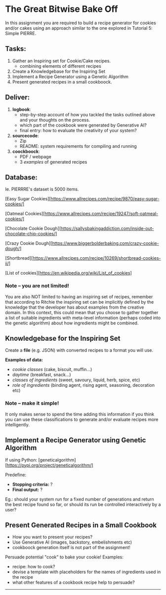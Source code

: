 # The Great Bitwise Bake Off

In this assignment you are required to build a recipe generator for cookies and/or cakes using an approach similar to the one explored in Tutorial 5: Simple PIERRE.

## Tasks:

1. Gather an Inspiring set for Cookie/Cake recipes.
	- combining elements of different recipes
2. Create a Knowledgebase for the Inspiring Set
3. Implement a Recipe Generator using a Genetic Algorithm 
4. Present generated recipes in a small cookboock.

## Deliver:

1. **logbook**:
	- step-by-step account of how you tackled the tasks outlined above and your thoughts on the process.
	- which part of the cookbook were generated by Generative AI?
	- final entry: how to evaluate the creativity of your system?
2. **sourcecode**:
	- Zip
	- README: system requirements for compiling and running
3. **coockboock**:
	- PDF / webpage
	- 3 _examples_ of generated recipes

## Database:

Ie. PIERRRE's dataset is 5000 items.

[Easy Sugar Cookies][https://www.allrecipes.com/recipe/9870/easy-sugar-cookies/]

[Oatmeal Cookies][https://www.allrecipes.com/recipe/19247/soft-oatmeal-cookies/]

[Chocolate Cookie Dough][https://sallysbakingaddiction.com/inside-out-chocolate-chip-cookies/]

[Crazy Cookie Dough][https://www.biggerbolderbaking.com/crazy-cookie-dough/]

[Shortbread][https://www.allrecipes.com/recipe/10269/shortbread-cookies-ii/]

[List of cookies][https://en.wikipedia.org/wiki/List_of_cookies]

### Note – you are not limited!
You are also NOT limited to having an inspiring set of recipes, remember that according to Ritchie the inspiring set can be implicitly defined by the knowledge that the developer has about examples from the creative domain. In this context, this could mean that you choose to gather together a list of suitable ingredients with meta-level information (perhaps coded into the genetic algorithm) about how ingredients might be combined.

## Knowledgebase for the Inspiring Set

Create a **file** (e.g. JSON) with converted recipes to a format you will use.

**Examples of data:**
- _cookie classes_ (cake, biscuit, muffin...)
- _daytime_ (breakfast, snack...)
- _classes of ingredients_ (sweet, savoury, liquid, herb, spice, etc)
- _role of ingredients_ (binding agent, rising agent, seasoning, decoration etc)

### Note – make it simple!
It only makes sense to spend the time adding this information if you think you can use these classifications to generate and/or evaluate recipes more intelligently.

## Implement a Recipe Generator using Genetic Algorithm

If using Python: [geneticalgorithm][https://pypi.org/project/geneticalgorithm/]

Predefine:
- **Stopping criteria:** ?
- **Final output:** ?

Eg.: should your system run for a fixed number of generations and return the best recipe found so far, or should its run be controlled interactively by a user?

## Present Generated Recipes in a Small Cookbook

- How you want to present your recipes?
- Use Generative AI (images, backstory, embelishments etc)
- cookboock generation itself is not part of the assignment!

Persuade potential "cook" to bake your cookie! Examples:
- recipe: how to cook?
- devise a template with placeholders for the names of ingredients used in the recipe
- what other features of a cookbook recipe help to persuade?
---